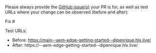Please always provide the [GitHub issue(s)](../issues) your PR is for, as well as test URLs where your change can be observed (before and after):

Fix #<gh-issue-id>

Test URLs:
- Before: https://main--aem-edge-getting-started--dipenrique.hlx.live/
- After: https://<branch>--aem-edge-getting-started--dipenrique.hlx.live/
